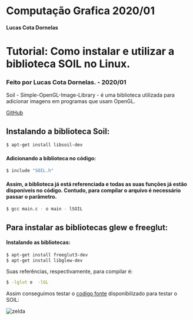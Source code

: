 # Computação Grafica 2020/01
<h4> Lucas Cota Dornelas </h4>

<h1>Tutorial: Como instalar e utilizar a biblioteca SOIL no Linux.</h1>
    <h3>Feito por Lucas Cota Dornelas. - 2020/01</h3>

<p>Soil - Simple-OpenGL-Image-Library - é uma biblioteca utilizada para adicionar imagens em programas que usam OpenGL.</p> 

[GitHub](https://github.com/littlstar/soil)

<h2>Instalando a biblioteca Soil:</h2>

```sh
$ apt-get install libsoil-dev
```

<h4>Adicionando a biblioteca no código:</h4>

```sh
$ include "SOIL.h"
```

<h4>Assim, a biblioteca já está referenciada e todas as suas funções já estão disponíveis no código. Contudo, para compilar o arquivo é necessário passar o parâmetro.</h4> 

```sh
$ gcc main.c - o main - lSOIL
```
<h2>Para instalar as bibliotecas glew e  freeglut:</h2>
<h4>Instalando as bibliotecas:</h4>

```sh
$ apt-get install freeglut3-dev
$ apt-get install libglew-dev
```
<p>Suas referências, respectivamente, para compilar é:</p> 

```sh    
$ -lglut e  -lGL   
```
Assim conseguimos testar o [codigo fonte](https://raw.githubusercontent.com/fegemo/cefet-cg-exemplos-opengl/master/textura-simples-soil/main.c) disponibilizado para testar o SOIL:

![zelda](https://user-images.githubusercontent.com/50468723/75614523-66c8cd80-5b18-11ea-83bd-43043f730ffb.png)




